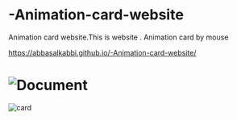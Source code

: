 # -Animation-card-website
 Animation card website.This is website . Animation card by mouse
 
 https://abbasalkabbi.github.io/-Animation-card-website/

![Document](https://user-images.githubusercontent.com/75854041/114326191-42715a00-9b3c-11eb-9e2b-989e9ba949e8.png)
==================================================================================================================================================================================================================================================================================================================================================================================================================================================================================================================================================
![card](https://user-images.githubusercontent.com/75854041/114326291-c297bf80-9b3c-11eb-8d11-59936ae294bb.png)

